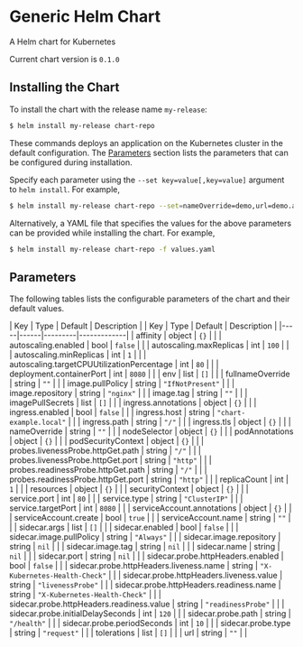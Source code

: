 Generic Helm Chart
=======
A Helm chart for Kubernetes

Current chart version is `0.1.0`


## Installing the Chart

To install the chart with the release name `my-release`:

```bash
$ helm install my-release chart-repo
```

These commands deploys an application on the Kubernetes cluster in the default configuration.
The [Parameters](#Parameters) section lists the parameters that can be configured during installation.

Specify each parameter using the `--set key=value[,key=value]` argument to `helm install`. For example,

```bash
$ helm install my-release chart-repo --set=nameOverride=demo,url=demo.app
```

Alternatively, a YAML file that specifies the values for the above parameters
can be provided while installing the chart. For example,

```bash
$ helm install my-release chart-repo -f values.yaml
```



## Parameters

The following tables lists the configurable parameters of the chart and their default values.

| Key | Type | Default | Description |
| Key | Type | Default | Description |
|-----|------|---------|-------------|
| affinity | object | `{}` |  |
| autoscaling.enabled | bool | `false` |  |
| autoscaling.maxReplicas | int | `100` |  |
| autoscaling.minReplicas | int | `1` |  |
| autoscaling.targetCPUUtilizationPercentage | int | `80` |  |
| deployment.containerPort | int | `8080` |  |
| env | list | `[]` |  |
| fullnameOverride | string | `""` |  |
| image.pullPolicy | string | `"IfNotPresent"` |  |
| image.repository | string | `"nginx"` |  |
| image.tag | string | `""` |  |
| imagePullSecrets | list | `[]` |  |
| ingress.annotations | object | `{}` |  |
| ingress.enabled | bool | `false` |  |
| ingress.host | string | `"chart-example.local"` |  |
| ingress.path | string | `"/"` |  |
| ingress.tls | object | `{}` |  |
| nameOverride | string | `""` |  |
| nodeSelector | object | `{}` |  |
| podAnnotations | object | `{}` |  |
| podSecurityContext | object | `{}` |  |
| probes.livenessProbe.httpGet.path | string | `"/"` |  |
| probes.livenessProbe.httpGet.port | string | `"http"` |  |
| probes.readinessProbe.httpGet.path | string | `"/"` |  |
| probes.readinessProbe.httpGet.port | string | `"http"` |  |
| replicaCount | int | `1` |  |
| resources | object | `{}` |  |
| securityContext | object | `{}` |  |
| service.port | int | `80` |  |
| service.type | string | `"ClusterIP"` |  |
| service.targetPort | int | `8080` |  |
| serviceAccount.annotations | object | `{}` |  |
| serviceAccount.create | bool | `true` |  |
| serviceAccount.name | string | `""` |  |
| sidecar.args | list | `[]` |  |
| sidecar.enabled | bool | `false` |  |
| sidecar.image.pullPolicy | string | `"Always"` |  |
| sidecar.image.repository | string | `nil` |  |
| sidecar.image.tag | string | `nil` |  |
| sidecar.name | string | `nil` |  |
| sidecar.port | string | `nil` |  |
| sidecar.probe.httpHeaders.enabled | bool | `false` |  |
| sidecar.probe.httpHeaders.liveness.name | string | `"X-Kubernetes-Health-Check"` |  |
| sidecar.probe.httpHeaders.liveness.value | string | `"livenessProbe"` |  |
| sidecar.probe.httpHeaders.readiness.name | string | `"X-Kubernetes-Health-Check"` |  |
| sidecar.probe.httpHeaders.readiness.value | string | `"readinessProbe"` |  |
| sidecar.probe.initialDelaySeconds | int | `120` |  |
| sidecar.probe.path | string | `"/health"` |  |
| sidecar.probe.periodSeconds | int | `10` |  |
| sidecar.probe.type | string | `"request"` |  |
| tolerations | list | `[]` |  |
| url | string | `""` |  |
